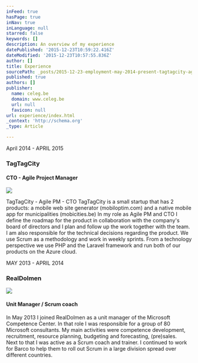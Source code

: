 ```yaml
---
inFeed: true
hasPage: true
inNav: true
inLanguage: null
starred: false
keywords: []
description: An overview of my experience
datePublished: '2015-12-23T10:59:22.416Z'
dateModified: '2015-12-23T10:57:55.836Z'
author: []
title: Experience
sourcePath: _posts/2015-12-23-employment-may-2014-present-tagtagcity-agile-pm-cto-tag.md
published: true
authors: []
publisher:
  name: celeg.be
  domain: www.celeg.be
  url: null
  favicon: null
url: experience/index.html
_context: 'http://schema.org'
_type: Article

---
```

April 2014 - APRIL 2015

### TagTagCity

#### CTO - Agile Project Manager
![](https://the-grid-user-content.s3-us-west-2.amazonaws.com/8519a0bb-f2b8-4716-96b4-e56b72f7a7e9.png)

TagTagCity - Agile PM - CTO TagTagCity is a small startup that has 2 products: a mobile web site generator (mobiloptim.com) and a native mobile app for municipalities (mobicities.be) In my role as Agile PM and CTO I define the roadmap for the product in collaboration with the company's board of directors and I plan and follow up the work together with the team. I am also responsible for the technical decisions regarding the product. We use Scrum as a methodology and work in weekly sprints. From a technology perspective we use PHP and the Laravel framework and run both of our products on the Azure cloud.

MAY 2013 - APRIL 2014

### RealDolmen
![](https://the-grid-user-content.s3-us-west-2.amazonaws.com/3d075f27-7b33-49cb-b3f4-d5a85116a7ef.png)

#### Unit Manager / Scrum coach

In May 2013 I joined RealDolmen as a unit manager of the Microsoft Competence Center. In that role I was responsible for a group of 80 Microsoft consultants. My main activities were competence development, recruitment, resource planning, budgeting and forecasting, (pre)sales.  
Next to that I was active as a Scrum coach and trainer. I continued to work for Barco to help them to roll out Scrum in a large division spread over different countries.